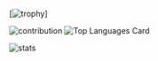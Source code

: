 [![trophy](https://github-profile-trophy.vercel.app/?username=hika019&row=2)]

![contribution](https://github-contribution-stats.vercel.app/api/?username=hika019)
![Top Languages Card](https://github-readme-stats.vercel.app/api/top-langs/?username=hika019)

![stats](https://github-readme-stats.vercel.app/api?username=hika019&count_private=true&show_icons=true)

